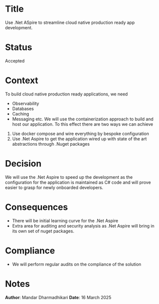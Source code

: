# Title

Use .Net ASpire to streamline cloud native production ready app development.

# Status
Accepted

# Context

To build cloud native production ready applications, we need
* Observability
* Databases
* Caching
* Messaging
etc.
We will use the containerization approach to build and host our application. To this effect there are two ways we can achieve
1. Use docker compose and wire everything by bespoke configuration
2. Use .Net  Aspire to get the application wired up with state of the art abstractions through .Nuget packages

# Decision

We will use the .Net Aspire to speed up the development as the configuration for the application is maintained as C# code and will prove easier to grasp for newly onboarded developers.

# Consequences

* There will be initial learning curve for the .Net Aspire
* Extra area for auditing and security analysis as .Net Aspire will bring in its own set of nuget packages.

# Compliance
* We will perform regular audits on the compliance of the solution

# Notes

**Author**: Mandar Dharmadhikari
**Date**: 16 March 2025
